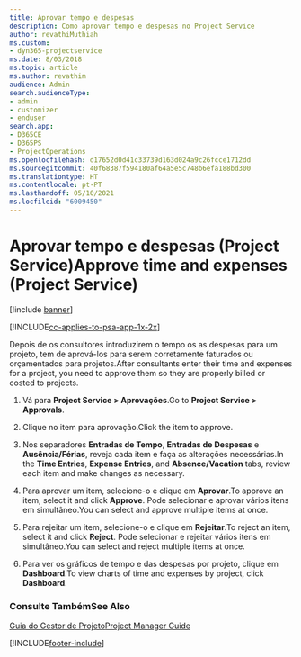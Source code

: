 ```yaml
---
title: Aprovar tempo e despesas
description: Como aprovar tempo e despesas no Project Service
author: revathiMuthiah
ms.custom:
- dyn365-projectservice
ms.date: 8/03/2018
ms.topic: article
ms.author: revathim
audience: Admin
search.audienceType:
- admin
- customizer
- enduser
search.app:
- D365CE
- D365PS
- ProjectOperations
ms.openlocfilehash: d17652d0d41c33739d163d024a9c26fcce1712dd
ms.sourcegitcommit: 40f68387f594180af64a5e5c748b6efa188bd300
ms.translationtype: HT
ms.contentlocale: pt-PT
ms.lasthandoff: 05/10/2021
ms.locfileid: "6009450"
---
```

# <a name="approve-time-and-expenses-project-service"></a><span data-ttu-id="2e6d1-103">Aprovar tempo e despesas (Project Service)</span><span class="sxs-lookup"><span data-stu-id="2e6d1-103">Approve time and expenses (Project Service)</span></span>

[!include [banner](../includes/psa-now-project-operations.md)]

[!INCLUDE[cc-applies-to-psa-app-1x-2x](../includes/cc-applies-to-psa-app-1x-2x.md)]

<span data-ttu-id="2e6d1-104">Depois de os consultores introduzirem o tempo os as despesas para um projeto, tem de aprová-los para serem corretamente faturados ou orçamentados para projetos.</span><span class="sxs-lookup"><span data-stu-id="2e6d1-104">After consultants enter their time and expenses for a project, you need to approve them so they are properly billed or costed to projects.</span></span>  
  
1.  <span data-ttu-id="2e6d1-105">Vá para **Project Service > Aprovações**.</span><span class="sxs-lookup"><span data-stu-id="2e6d1-105">Go to **Project Service > Approvals**.</span></span>  
  
2.  <span data-ttu-id="2e6d1-106">Clique no item para aprovação.</span><span class="sxs-lookup"><span data-stu-id="2e6d1-106">Click the item to approve.</span></span>  
  
3.  <span data-ttu-id="2e6d1-107">Nos separadores **Entradas de Tempo**, **Entradas de Despesas** e **Ausência/Férias**, reveja cada item e faça as alterações necessárias.</span><span class="sxs-lookup"><span data-stu-id="2e6d1-107">In the **Time Entries**, **Expense Entries**, and **Absence/Vacation** tabs, review each item and make changes as necessary.</span></span>  
  
4.  <span data-ttu-id="2e6d1-108">Para aprovar um item, selecione-o e clique em **Aprovar**.</span><span class="sxs-lookup"><span data-stu-id="2e6d1-108">To approve an item, select it and click **Approve**.</span></span> <span data-ttu-id="2e6d1-109">Pode selecionar e aprovar vários itens em simultâneo.</span><span class="sxs-lookup"><span data-stu-id="2e6d1-109">You can select and approve multiple items at once.</span></span>  
  
5.  <span data-ttu-id="2e6d1-110">Para rejeitar um item, selecione-o e clique em **Rejeitar**.</span><span class="sxs-lookup"><span data-stu-id="2e6d1-110">To reject an item, select it and click **Reject**.</span></span> <span data-ttu-id="2e6d1-111">Pode selecionar e rejeitar vários itens em simultâneo.</span><span class="sxs-lookup"><span data-stu-id="2e6d1-111">You can select and reject multiple items at once.</span></span>  
  
6.  <span data-ttu-id="2e6d1-112">Para ver os gráficos de tempo e das despesas por projeto, clique em **Dashboard**.</span><span class="sxs-lookup"><span data-stu-id="2e6d1-112">To view charts of time and expenses by project, click **Dashboard**.</span></span>  
  
### <a name="see-also"></a><span data-ttu-id="2e6d1-113">Consulte Também</span><span class="sxs-lookup"><span data-stu-id="2e6d1-113">See Also</span></span>  
 [<span data-ttu-id="2e6d1-114">Guia do Gestor de Projeto</span><span class="sxs-lookup"><span data-stu-id="2e6d1-114">Project Manager Guide</span></span>](../psa/project-manager-guide.md)


[!INCLUDE[footer-include](../includes/footer-banner.md)]